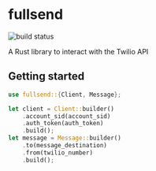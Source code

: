 # fullsend

![build status](https://img.shields.io/github/actions/workflow/status/tweakdeveloper/fullsend/build-and-test.yaml?style=flat-square)

A Rust library to interact with the Twilio API

## Getting started

```rust
use fullsend::{Client, Message};

let client = Client::builder()
    .account_sid(account_sid)
    .auth_token(auth_token)
    .build();
let message = Message::builder()
    .to(message_destination)
    .from(twilio_number)
    .build();
```
